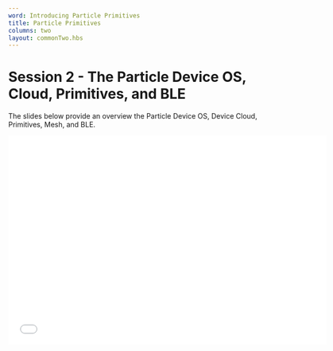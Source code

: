 ```yaml
---
word: Introducing Particle Primitives
title: Particle Primitives
columns: two
layout: commonTwo.hbs
---
```


# Session 2 - The Particle Device OS, Cloud, Primitives, and BLE

The slides below provide an overview the Particle Device OS, Device Cloud, Primitives, Mesh, and BLE.

<iframe src="/assets/files/Session2-MeshAndParticlePrimitives.pdf" width="640" height="420" class="video" frameborder="0" allowfullscreen="1" referrer="no-referrer">

This browser does not support PDFs. Please download the PDF to view it: <a href="/assets/files/Session2-MeshAndParticlePrimitives.pdf">Download PDF</a>

</iframe>